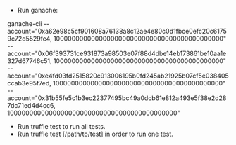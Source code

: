 * Run ganache:

ganache-cli --account="0xa62e98c5cf901608a76138a8c12ae4e80c0d1fbce0efc20c61759c72d5529fc4, 10000000000000000000000000000000000000000000" --account="0x06f393731ce931873a98503e07f88d4dbe14eb173861be10aa1e327d67746c51, 10000000000000000000000000000000000000000000" --account="0xe4fd03fd2515820c913006195b0fd245ab21925b07cf5e038405ccab3e95f7ed, 10000000000000000000000000000000000000000000" --account="0x31b55fe5c1b3ec22377495bc49a0dcb61e812a493e5f38e2d287dc71ed4d4cc6, 10000000000000000000000000000000000000000000"

* Run truffle test to run all tests.
* Run truffle test [/path/to/test] in order to run one test.
